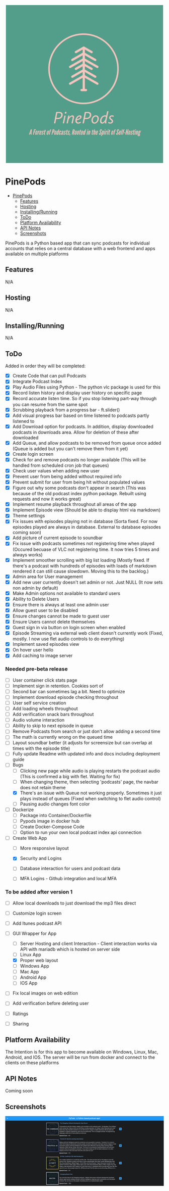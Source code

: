 <p align="center">
  <img width="500" height="500" src="./images/pinepods-logo.jpeg">
</p>

# PinePods

- [PinePods](#pinepods)
  - [Features](#features)
  - [Hosting](#hosting)
  - [Installing/Running](#installingrunning)
  - [ToDo](#todo)
  - [Platform Availability](#platform-availability)
  - [API Notes](#api-notes)
  - [Screenshots](#screenshots)
      
PinePods is a Python based app that can sync podcasts for individual accounts that relies on a central database with a web frontend and apps available on multiple platforms

## Features
N/A

## Hosting
N/A

## Installing/Running
N/A

## ToDo

Added in order they will be completed:

 - [x] Create Code that can pull Podcasts
 - [x] Integrate Podcast Index
 - [x] Play Audio Files using Python - The python vlc package is used for this
 - [x] Record listen history and display user history on specific page
 - [x] Record accurate listen time. So if you stop listening part-way through you can resume from the same spot
 - [x] Scrubbing playback from a progress bar - ft.slider()
 - [x] Add visual progress bar based on time listened to podcasts partly listened to
 - [x] Add Download option for podcasts. In addition, display downloaded podcasts in downloads area. Allow for deletion of these after downloaded
 - [x] Add Queue, and allow podcasts to be removed from queue once added (Queue is added but you can't remove them from it yet)
 - [x] Create login screen
 - [x] Check for and remove podcasts no longer available (This will be handled from scheduled cron job that queues)
 - [x] Check user values when adding new user
 - [x] Prevent user from being added without required info 
 - [x] Prevent submit for user from being hit without populated values
 - [x] Figure out why some podcasts don't appear in search (This was because of the old podcast index python package. Rebuilt using requests and now it works great)
 - [x] Implement resume playback throughout all areas of the app
 - [x] Implement Episode view (Should be able to display html via markdown)
 - [x] Theme settings
 - [x] Fix issues with episodes playing not in database (Sorta fixed. For now episodes played are always in database. External to database episodes coming soon)
 - [x] Add picture of current episode to soundbar
 - [x] Fix issue with podcasts sometimes not registering time when played (Occured becuase of VLC not registering time. It now tries 5 times and always works)
 - [x] Implement smoother scrolling with big list loading (Mostly fixed. If there's a podcast with hundreds of episodes with loads of markdown rendered it can still cause slowdown. Moving this to the backlog.)
 - [x] Admin area for User management
 - [x] Add new user currently doesn't set admin or not. Just NULL (It now sets non admin by default)
 - [x] Make Admin options not available to standard users
 - [x] Ability to Delete Users
 - [x] Ensure there is always at least one admin user
 - [x] Allow guest user to be disabled
 - [x] Ensure changes cannot be made to guest user
 - [x] Ensure Users cannot delete themselves
 - [x] Guest sign in via button on login screen when enabled
 - [x] Episode Streaming via external web client doesn't currently work (Fixed, mostly. I now use flet audio controls to do everything)
 - [x] Implement saved episodes view
 - [x] On hover user hello
 - [x] Add caching to image server

 ### Needed pre-beta release
 - [ ] User container click stats page
 - [ ] Implement sign in retention. Cookies sort of
 - [ ] Second bar can sometimes lag a bit. Need to optimize
 - [ ] Implement download episode checking throughout
 - [ ] User self service creation
 - [ ] Add loading wheels throughout
 - [ ] Add verification snack bars throughout
 - [ ] Audio volume interaction
 - [ ] Ability to skip to next episode in queue
 - [ ] Remove Podcasts from search or just don't allow adding a second time
 - [ ] The math is currently wrong on the queued time
 - [ ] Layout soundbar better (it adjusts for screensize but can overlap at times with the episode title)
 - [ ] Fully update Readme with updated info and docs including deployment guide
 - [ ] Bugs
    - [ ] Clicking new page while audio is playing restarts the podcast audio (This is confirmed a big with flet. Waiting for fix)
    - [ ] When changing theme, then selecting 'podcasts' page, the navbar does not retain theme
    - [x] There's an issue with Queue not working properly. Sometimes it just plays instead of queues (Fixed when switching to flet audio control)
    - [ ] Pausing audio changes font color
 - [ ] Dockerize
     - [ ] Package into Container/Dockerfile
     - [ ] Pypods image in docker hub
     - [ ] Create Docker-Compose Code
     - [ ] Option to run your own local podcast index api connection
 - [ ] Create Web App
     - [ ] More responsive layout 
     - [x] Security and Logins
     - [ ] Database interaction for users and podcast data
     - [ ] MFA Logins - Github integration and local MFA


 ### To be added after version 1

 - [ ] Allow local downloads to just download the mp3 files direct
 - [ ] Customize login screen
 - [ ] Add Itunes podcast API
 - [ ] GUI Wrapper for App
     - [ ] Server Hosting and client Interaction - Client interaction works via API with mariadb which is hosted on server side
     - [ ] Linux App
     - [x] Proper web layout
     - [ ] Windows App
     - [ ] Mac App
     - [ ] Android App
     - [ ] IOS App
  - [ ] Fix local images on web edition
  - [ ] Add verification before deleting user
  - [ ] Ratings
  - [ ] Sharing


## Platform Availability

The Intention is for this app to become available on Windows, Linux, Mac, Android, and IOS. The server will be run from docker and connect to the clients on these platforms

## API Notes

Coming soon

## Screenshots

<p align="center">
  <img src="./images/podlist.png">
</p>